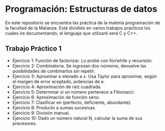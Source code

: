 # Programación: Estructuras de datos  

En este repositorio se encuentra las práctica de la materia programación de la facultad de la Matanza. Está dividido en varios trabajos prácticos los cuales ire documentando, el lenguaje que utilizaré será C y C++.

## Trabajo Práctico 1

- Ejercicio 1: Función de factorizar. Lo probé con for/while y recursión.
- Ejercicio 2: Combinatoria. Se ingresan dos números, devuelve las posibilidades de combinarlos sin repetir.
- Ejercicio 3: Aproximar e elevado a x. Usa Taylor para aproximar, según el margen de error aceptado, potencias de e.
- Ejercicio 4: Aproximación de raíz cuadrada.
- Ejercicio 5: Determinar si un número pertenece a Fibonacci.
- Ejercicio 6: Aproximación de función seno.
- Ejercicio 7: Clasificar en (perfecto, deficiente, abundante).
- Ejercicio 8: Producto a sumas sucesivas.
- Ejercicio 9: División manual.
- Ejercicio 10: Dado un número natural N, calcular la suma de sus precesores.
